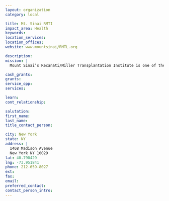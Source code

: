 ```yaml
---
layout: organization
category: local

title: Mt. Sinai RMTI
impact_area: Health
keywords: 
location_services: 
location_offices: 
website: www.mountsinai/RMTL.org

description: 
mission: |
  Mount Sinai’s Recanati/Miller Transplantation Institute is one of the largest adult and pediatric abdominal transplant centers in the world. Our distinguished team treats and supports patients with end-stage kidney, liver, pancreas, and intestinal diseases every step of the way in the transplant process, including pre- and post-surgical care. We also have one of the largest living donor programs in the United States. 

cash_grants: 
grants: 
service_opp: 
services: 

learn: 
cont_relationship: 

salutation: 
first_name: 
last_name: 
title_contact_person: 

city: New York
state: NY
address: |
  1468 Madison Avenue  
  New York NY 10029
lat: 40.790429
lng: -73.951841
phone: 212-659-8027
ext: 
fax: 
email: 
preferred_contact: 
contact_person_intro: 
---
```

